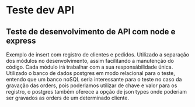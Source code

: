 # Teste dev API
## Teste de desenvolvimento de API com node e express

Exemplo de insert com registro de clientes e pedidos.
Utilizado a separação dos módulos no desenvolvimento, assim facilitando a manutenção do código.
Cada módulo irá trabalhar com a sua responsábilidade única.
Utilizado o banco de dados postgres em modo relacional para o teste, entendo que um banco noSQL seria interessante para o teste no caso da gravação das orders, pois poderiamos utilizar de chave e valor para os registro, o postgres também oferece a opção de json types onde poderiam ser gravados as orders de um determinado cliente.  
